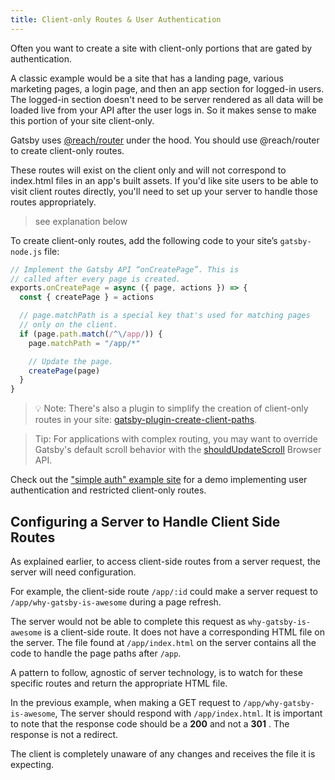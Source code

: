 ```yaml
---
title: Client-only Routes & User Authentication
---
```


Often you want to create a site with client-only portions that are gated by authentication.

A classic example would be a site that has a landing page, various marketing pages, a login page, and then an app section for logged-in users. The logged-in section doesn't need to be server rendered as all data will be loaded live from your API after the user logs in. So it makes sense to make this portion of your site client-only.

Gatsby uses [@reach/router](https://reach.tech/router/) under the hood. You should use @reach/router to create client-only routes.

These routes will exist on the client only and will not correspond to index.html files in an app's built assets. If you'd like site users to be able to visit client routes directly, you'll need to set up your server to handle those routes appropriately.
> see explanation below

To create client-only routes, add the following code to your site’s `gatsby-node.js` file:

```javascript:title=gatsby-node.js
// Implement the Gatsby API “onCreatePage”. This is
// called after every page is created.
exports.onCreatePage = async ({ page, actions }) => {
  const { createPage } = actions

  // page.matchPath is a special key that's used for matching pages
  // only on the client.
  if (page.path.match(/^\/app/)) {
    page.matchPath = "/app/*"

    // Update the page.
    createPage(page)
  }
}
```

> 💡 Note: There's also a plugin to simplify the creation of client-only routes in your site:
> [gatsby-plugin-create-client-paths](/packages/gatsby-plugin-create-client-paths/).

> Tip: For applications with complex routing, you may want to override Gatsby's default scroll behavior with the [shouldUpdateScroll](/docs/browser-apis/#shouldUpdateScroll) Browser API.

Check out the ["simple auth" example site](https://github.com/gatsbyjs/gatsby/blob/master/examples/simple-auth/) for a demo implementing user authentication and restricted client-only routes.

## Configuring a Server to Handle Client Side Routes

As explained earlier, to access client-side routes from a server request, the server will need configuration.

For example, the client-side route `/app/:id` could make a server request to `/app/why-gatsby-is-awesome` during a page refresh. 

The server would not be able to complete this request as `why-gatsby-is-awesome` is a client-side route. It does not have a corresponding HTML file on the server. The file found at `/app/index.html` on the server contains all the code to handle the page paths after `/app`. 

A pattern to follow, agnostic of server technology, is to watch for these specific routes and return the appropriate HTML file.

In the previous example, when making a GET request to `/app/why-gatsby-is-awesome`, The server should respond with `/app/index.html`. It is important to note that the response code should be a __200__ and not a __301__ . The response is not a redirect.

The client is completely unaware of any changes and receives the file it is expecting. 



